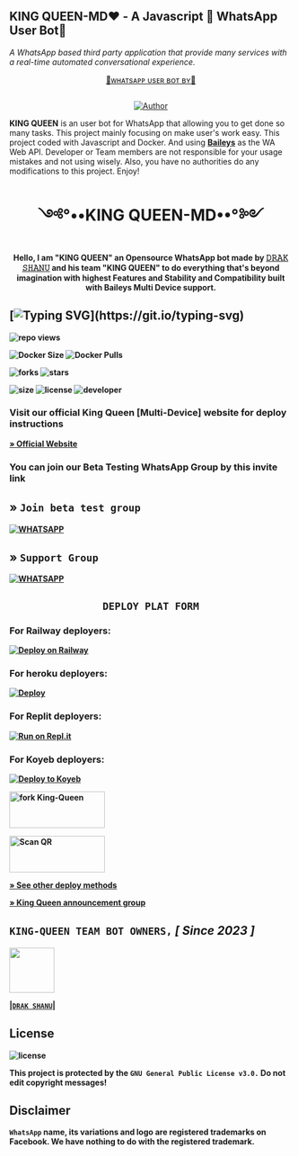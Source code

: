 ## **KING QUEEN-MD♥️** - A Javascript 💃 WhatsApp User Bot🤖

*A WhatsApp based third party application that provide many services with a real-time automated conversational experience.*

<p align="center"> 
<u>🤖ᴡʜᴀᴛsᴀᴘᴘ ᴜsᴇʀ ʙᴏᴛ ʙʏ🤖</u>

<p align="center">
  <a href="#"><img src="http://readme-typing-svg.herokuapp.com?color=Q30fa02&center=true&vCenter=true&multiline=false&lines=KING+QUEEN+MD+WHATSAPP+BOT" alt="">

<p align="center">
 <a href="https://github.com/Lakshan2002924/"><img title="Author" src="https://img.shields.io/badge/CREATOR-DRAK SHANU OFFICIAL²⁰²³-green.svg?style=for-the-badge&logo=github"></a>

**KING QUEEN** is an user bot for WhatsApp that allowing you to get done so many tasks. This project mainly focusing on make user's work easy. This project coded with Javascript and Docker. And using **[Baileys](https://github.com/adiwajshing/Baileys)** as the WA Web API. Developer or Team members are not responsible for your usage mistakes and not using wisely. Also, you have no authorities do any modifications to this project. Enjoy!

<h1 align="center"> ༺°••KING QUEEN-MD••°༻ 
</h1>

<p align="center"> 
<b>Hello, I am "KING QUEEN" an Opensource WhatsApp bot made by <a href="https://github.com/Lakshan2002924">𝙳𝚁𝙰𝙺 𝚂𝙷𝙰𝙽𝚄</a> and his team "KING QUEEN" to do everything that's beyond imagination with highest <b>Features</b> and <b>Stability</b> and <b>Compatibility</b> built with Baileys Multi Device support. 

## [![Typing SVG](https://readme-typing-svg.herokuapp.com?font=Rockstar-ExtraBold&color=F33A7A&lines=𝐖𝐞𝐥𝐜𝐨𝐦𝐞+𝐓𝐨+𝙆𝙄𝙉𝙂+𝙌𝙐𝙀𝙀𝙉+𝙈𝘿.;𝙿𝙾𝚆𝙴𝚁𝙳+𝙱𝚈:+𝙺𝙸𝙽𝙶+𝚀𝚄𝙴𝙴𝙽+𝚃𝙴𝙰𝙼;ℂ𝕣𝕖𝕒𝕥𝕖𝕕+𝕓𝕪:+𝕄𝕣+𝔻𝕒𝕣𝕜+𝕊𝕙𝕒𝕟𝕦;)](https://git.io/typing-svg)

![repo views](https://hits.seeyoufarm.com/api/count/incr/badge.svg?url=https%3A%2F%2Fgithub.com%2FDrakShanu%2FKingQueen&count_bg=%2379C83D&title_bg=%23555555&icon=gitpod.svg&icon_color=%23E7E7E7&title=Views&edge_flat=false)

![Docker Size](https://img.shields.io/docker/image-size/DrakShanu/KingQueen?style=flat&logo=docker&label=Docker+Size)
![Docker Pulls](https://img.shields.io/docker/pulls/DrakShanu/KingQueen?style=flat&logo=docker&label=Docker+Pulls)

![forks](https://img.shields.io/github/forks/DrakShanu/KingQueen?label=Forks&style=social)
![stars](https://img.shields.io/github/stars/DrakShanu/KingQueen?style=social)

![size](https://img.shields.io/github/repo-size/DrakShanu/KingQueen?color=purple&label=Repo%20Size&style=plastic)
![license](https://img.shields.io/github/license/DrakShanu/KingQueen?color=purple&label=License&style=plastic)
![developer](https://img.shields.io/static/v1?label=Author&message=Drak%20Shanu&color=purple&style=plastic)

### Visit our official King Queen [Multi-Device] website for deploy instructions

**[» Official Website]()**

### You can join our Beta Testing WhatsApp Group by this invite link

## » ``Join beta test group``
[![WHATSAPP](https://img.shields.io/badge/Betatest%20Group-25D366?style=for-the-badge&logo=whatsapp&logoColor=white)](https://chat.whatsapp.com/GMwn9PwtjlCG5BciExDXIU)

## » ``Support Group``
[![WHATSAPP](https://img.shields.io/badge/Support%20Group-25D366?style=for-the-badge&logo=whatsapp&logoColor=white)](https://chat.whatsapp.com/GMwn9PwtjlCG5BciExDXIU) 

## <p align="center"><b>``DEPLOY PLAT FORM``</b></p>


### For Railway deployers:
[![Deploy on Railway](https://railway.app/button.svg)](https://railway.app/template/2B1VYo)


### For heroku deployers:
[![Deploy](https://www.herokucdn.com/deploy/button.svg)](https://heroku.com/deploy)

### For Replit deployers:
[![Run on Repl.it](https://repl.it/badge/github/quiec/whatsAlfa)](https://replit.com/@KumuthuPrabhash/Red-Dragon-Bot-Qr-Code?v=1)

### For Koyeb deployers:
[![Deploy to Koyeb](https://www.koyeb.com/static/images/deploy/button.svg)](https://app.koyeb.com/apps/deploy?type=git&repository=github.com/prabathLK/PRABATH-MD&branch=main&env[BOT_NUMBER]&env[SESSION_ID]&env[GITHUB_USERNAME]&env[GITHUB_AUTH_TOKEN]&name=prabath-md)



<a href="https://github.com/Lakshan2002924/King-Queen/fork" target="blank"><img align="center" src="https://i.imgur.com/cxaSEWe.png" alt="fork King-Queen" height="65" width="170" /></a>
   
<a href="https://qr.raganork.tk/"><img align="center" src="https://i.imgur.com/dzPTA6u.png" alt="Scan QR" height="65" width="170" /></a>


**[» See other deploy methods]()**

**[» King Queen announcement group](https://chat.whatsapp.com/GMwn9PwtjlCG5BciExDXIU)**

## **`KING-QUEEN TEAM BOT OWNERS,`**  *[ Since 2023 ]*

      
 <a href="https://github.com/Lakshan2002924"><img src="https://avatars.githubusercontent.com/u/e?email=myemail@mycompany.com&s=64" width=80 height=80></a>    

|**[`DRAK SHANU`](https://github.com/Lakshan2002924)**|

## License

![license](https://img.shields.io/github/license/Lakshan2002924/King-Queen?color=green&label=License&style=plastic)

This project is protected by the `GNU General Public License v3.0.`
Do not edit copyright messages!

## Disclaimer
`WhatsApp` name, its variations and logo are registered trademarks on Facebook. We have nothing to do with the registered trademark.
